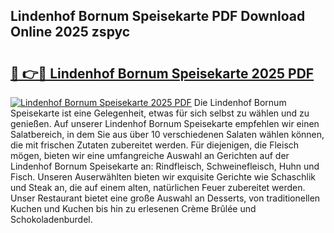 ## Lindenhof Bornum Speisekarte PDF Download Online 2025 zspyc

# <h2><a href="http://gcafmpc.nevu.top/?p=Lindenhof+Bornum+Speisekarte">🔗 👉🔴 Lindenhof Bornum Speisekarte 2025 PDF</a></h2>

[![Lindenhof Bornum Speisekarte 2025 PDF](https://i.imgur.com/dBaPXMq.png)](http://gcafmpc.nevu.top/?p=Lindenhof+Bornum+Speisekarte)
Die Lindenhof Bornum Speisekarte ist eine Gelegenheit, etwas für sich selbst zu wählen und zu genießen. Auf unserer Lindenhof Bornum Speisekarte empfehlen wir einen Salatbereich, in dem Sie aus über 10 verschiedenen Salaten wählen können, die mit frischen Zutaten zubereitet werden. Für diejenigen, die Fleisch mögen, bieten wir eine umfangreiche Auswahl an Gerichten auf der Lindenhof Bornum Speisekarte an: Rindfleisch, Schweinefleisch, Huhn und Fisch. Unseren Auserwählten bieten wir exquisite Gerichte wie Schaschlik und Steak an, die auf einem alten, natürlichen Feuer zubereitet werden. Unser Restaurant bietet eine große Auswahl an Desserts, von traditionellen Kuchen und Kuchen bis hin zu erlesenen Crème Brûlée und Schokoladenburdel.
